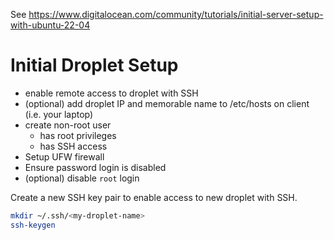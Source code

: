 
See https://www.digitalocean.com/community/tutorials/initial-server-setup-with-ubuntu-22-04

# Initial Droplet Setup
- enable remote access to droplet with SSH
- (optional) add droplet IP and memorable name to /etc/hosts on client (i.e. your laptop)
- create non-root user
  - has root privileges 
  - has SSH access
- Setup UFW firewall
- Ensure password login is disabled
- (optional) disable `root` login


Create a new SSH key pair to enable access to new droplet with SSH.
```bash
mkdir ~/.ssh/<my-droplet-name>
ssh-keygen
```